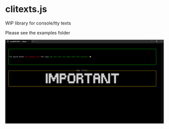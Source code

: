 # clitexts.js
WIP library for console/tty texts

Please see the examples folder

![](https://github.com/ckir/clitexts.js/blob/main/docs/demo01.gif)
